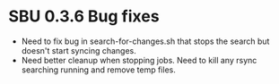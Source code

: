 # SBU 0.3.6 Bug fixes
- Need to fix bug in search-for-changes.sh that stops the search but doesn't start syncing changes.
- Need better cleanup when stopping jobs. Need to kill any rsync searching running and remove temp files.
